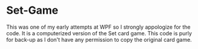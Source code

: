 # Set-Game
This was one of my early attempts at WPF so I strongly appologize for the code.
It is a computerized version of the Set card game.
This code is purly for back-up as I don't have any permission to copy the original card game.
